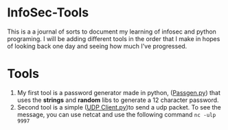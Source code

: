 # InfoSec-Tools
This is a a journal of sorts to document my learning of infosec and python programing. I will be adding different tools in the order that I make in hopes of looking back one day and seeing how much I've progressed.

# Tools
1. My first tool is a password generator made in python, ([Passgen.py](https://github.com/Destituentt/InfoSec-Tools/blob/main/Passgen.py)) that uses the **strings** and **random** libs to generate a 12 character password.
2. Second tool is a simple ([UDP Client.py](https://github.com/Destituentt/InfoSec-Tools/blob/main/UDP%20Client.py))to send a udp packet. To see the message, you can use netcat and use the following command ```nc -ulp 9997```
